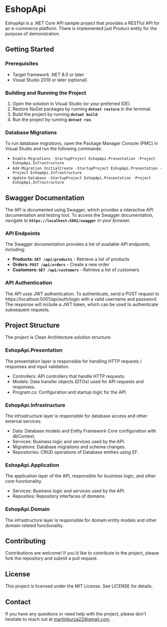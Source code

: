 # EshopApi
EshopApi is a .NET Core API sample project that provides a RESTful API for an e-commerce platform. There is implemented just Product entity for the purpose of demonstration.

## Getting Started
### Prerequisites
- Target framework .NET 8.0 or later
- Visual Studio 2019 or later (optional)

### Building and Running the Project
1. Open the solution in Visual Studio (or your preferred IDE).
2. Restore NuGet packages by running **``dotnet restore``** in the terminal.
3. Build the project by running **``dotnet build``**.
4. Run the project by running **``dotnet run``**.

### Database Migrations
To run database migrations, open the Package Manager Console (PMC) in Visual Studio and run the following commands:

- ``Enable-Migrations -StartupProject EshopApi.Presentation -Project EshopApi.Infrastructure``
- ``Add-Migration InitialCreate -StartupProject EshopApi.Presentation -Project EshopApi.Infrastructure``
- ``Update-Database -StartupProject EshopApi.Presentation -Project EshopApi.Infrastructure``

## Swagger Documentation
The API is documented using Swagger, which provides a interactive API documentation and testing tool. To access the Swagger documentation, navigate to **`https://localhost:5001/swagger`** in your browser.

### API Endpoints
The Swagger documentation provides a list of available API endpoints, including:

- **Products: ``GET /api/products``** - Retrieve a list of products
- **Orders: ``POST /api/orders``** - Create a new order
- **Customers: ``GET /api/customers``** - Retrieve a list of customers

### API Authentication
The API uses JWT authentication. To authenticate, send a POST request to https://localhost:5001/api/auth/login with a valid username and password. The response will include a JWT token, which can be used to authenticate subsequent requests.

## Project Structure
The project is Clean Architecture solution structure:

### EshopApi.Presentation
The presentation layer is responsible for handling HTTP requests \/ responses and input validation.

- Controllers: API controllers that handle HTTP requests.
- Models: Data transfer objects (DTOs) used for API requests and responses.
- Program.cs: Configuration and startup logic for the API.

### EshopApi.Infrastructure
The infrastructure layer is responsible for database access and other external services.

- Data: Database models and Entity Framework Core configuration with dbContext.
- Services: Business logic and services used by the API.
- Migrations: Database migrations and schema changes.
- Repositories: CRUD operations of Database entities using EF.

### EshopApi.Application
The application layer of the API, responsible for business logic, and other core functionality.

- Services: Business logic and services used by the API.
- Reposities: Repository interfaces of domains.

### EshopApi.Domain
The infrastructure layer is responsible for domain entity models and other domain related functionality.

## Contributing
Contributions are welcome! If you'd like to contribute to the project, please fork the repository and submit a pull request.

## License
This project is licensed under the MIT License. See LICENSE for details.

## Contact
If you have any questions or need help with the project, please don't hesitate to reach out at martinburza22@gmail.com.